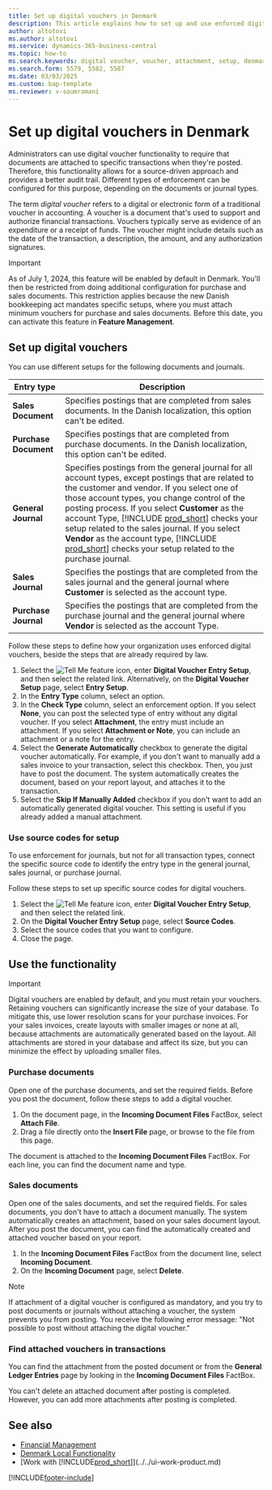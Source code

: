 ```yaml
---
title: Set up digital vouchers in Denmark
description: This article explains how to set up and use enforced digital vouchers in Business Central for the Danish localization.
author: altotovi
ms.author: altotovi
ms.service: dynamics-365-business-central
ms.topic: how-to
ms.search.keywords: digital voucher, voucher, attachment, setup, denmark, enforced voucher, digital voucher setup
ms.search.form: 5579, 5582, 5587
ms.date: 03/03/2025
ms.custom: bap-template
ms.reviewer: v-soumramani
---
```


# Set up digital vouchers in Denmark

Administrators can use digital voucher functionality to require that documents are attached to specific transactions when they're posted. Therefore, this functionality allows for a source-driven approach and provides a better audit trail. Different types of enforcement can be configured for this purpose, depending on the documents or journal types.

The term *digital voucher* refers to a digital or electronic form of a traditional voucher in accounting. A voucher is a document that's used to support and authorize financial transactions. Vouchers typically serve as evidence of an expenditure or a receipt of funds. The voucher might include details such as the date of the transaction, a description, the amount, and any authorization signatures.

> [!IMPORTANT]
> As of July 1, 2024, this feature will be enabled by default in Denmark. You'll then be restricted from doing additional configuration for purchase and sales documents. This restriction applies because the new Danish bookkeeping act mandates specific setups, where you must attach minimum vouchers for purchase and sales documents. Before this date, you can activate this feature in **Feature Management**.  

## Set up digital vouchers

You can use different setups for the following documents and journals.

| Entry type | Description |
|------------|-------------|
| **Sales Document** | Specifies postings that are completed from sales documents. In the Danish localization, this option can't be edited. |
| **Purchase Document** | Specifies postings that are completed from purchase documents. In the Danish localization, this option can't be edited. |
| **General Journal** | Specifies postings from the general journal for all account types, except postings that are related to the customer and vendor. If you select one of those account types, you change control of the posting process. If you select **Customer** as the account Type, [!INCLUDE [prod_short](../../includes/prod_short.md)] checks your setup related to the sales journal. If you select **Vendor** as the account type, [!INCLUDE [prod_short](../../includes/prod_short.md)] checks your setup related to the purchase journal. |
| **Sales Journal** | Specifies the postings that are completed from the sales journal and the general journal where **Customer** is selected as the account type. |
| **Purchase Journal** | Specifies the postings that are completed from the purchase journal and the general journal where **Vendor** is selected as the account Type. |

Follow these steps to define how your organization uses enforced digital vouchers, beside the steps that are already required by law.

1. Select the ![Tell Me feature](../../media/ui-search/search_small.png "Tell me what you want to do") icon, enter **Digital Voucher Entry Setup**, and then select the related link. Alternatively, on the **Digital Voucher Setup** page, select **Entry Setup**.
1. In the **Entry Type** column, select an option.
1. In the **Check Type** column, select an enforcement option. If you select **None**, you can post the selected type of entry without any digital voucher. If you select **Attachment**, the entry must include an attachment. If you select **Attachment or Note**, you can include an attachment or a note for the entry.
1. Select the **Generate Automatically** checkbox to generate the digital voucher automatically. For example, if you don't want to manually add a sales invoice to your transaction, select this checkbox. Then, you just have to post the document. The system automatically creates the document, based on your report layout, and attaches it to the transaction.
1. Select the **Skip If Manually Added** checkbox if you don't want to add an automatically generated digital voucher. This setting is useful if you already added a manual attachment.

### Use source codes for setup

To use enforcement for journals, but not for all transaction types, connect the specific source code to identify the entry type in the general journal, sales journal, or purchase journal.

Follow these steps to set up specific source codes for digital vouchers.

1. Select the ![Tell Me feature](../../media/ui-search/search_small.png "Tell me what you want to do") icon, enter **Digital Voucher Entry Setup**, and then select the related link.
1. On the **Digital Voucher Entry Setup** page, select **Source Codes**.
1. Select the source codes that you want to configure.
1. Close the page.

## Use the functionality

> [!IMPORTANT]
> Digital vouchers are enabled by default, and you must retain your vouchers. Retaining vouchers can significantly increase the size of your database. To mitigate this, use lower resolution scans for your purchase invoices. For your sales invoices, create layouts with smaller images or none at all, because attachments are automatically generated based on the layout. All attachments are stored in your database and affect its size, but you can minimize the effect by uploading smaller files.

### Purchase documents

Open one of the purchase documents, and set the required fields. Before you post the document, follow these steps to add a digital voucher.

1. On the document page, in the **Incoming Document Files** FactBox, select **Attach File**.
1. Drag a file directly onto the **Insert File** page, or browse to the file from this page.

The document is attached to the **Incoming Document Files** FactBox. For each line, you can find the document name and type.

### Sales documents

Open one of the sales documents, and set the required fields. For sales documents, you don't have to attach a document manually. The system automatically creates an attachment, based on your sales document layout. After you post the document, you can find the automatically created and attached voucher based on your report.

1. In the **Incoming Document Files** FactBox from the document line, select **Incoming Document**.
1. On the **Incoming Document** page, select **Delete**.

> [!NOTE]
> If attachment of a digital voucher is configured as mandatory, and you try to post documents or journals without attaching a voucher, the system prevents you from posting. You receive the following error message: "Not possible to post without attaching the digital voucher."

### Find attached vouchers in transactions

You can find the attachment from the posted document or from the **General Ledger Entries** page by looking in the **Incoming Document Files** FactBox.

You can't delete an attached document after posting is completed. However, you can add more attachments after posting is completed.

## See also

- [Financial Management](../../finance.md)  
- [Denmark Local Functionality](denmark-local-functionality.md)  
- [Work with [!INCLUDE[prod_short](../../includes/prod_short.md)]](../../ui-work-product.md)

[!INCLUDE[footer-include](../../includes/footer-banner.md)]
